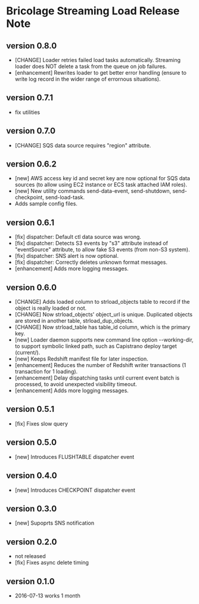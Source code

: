 # Bricolage Streaming Load Release Note

## version 0.8.0

- [CHANGE] Loader retries failed load tasks automatically.  Streaming loader does NOT delete a task from the queue on job failures.
- [enhancement] Rewrites loader to get better error handling (ensure to write log record in the wider range of errornous situations).

## version 0.7.1

- fix utilities

## version 0.7.0

- [CHANGE] SQS data source requires "region" attribute.

## version 0.6.2

- [new] AWS access key id and secret key are now optional for SQS data sources (to allow using EC2 instance or ECS task attached IAM roles).
- [new] New utility commands send-data-event, send-shutdown, send-checkpoint, send-load-task.
- Adds sample config files.

## version 0.6.1

- [fix] dispatcher: Default ctl data source was wrong.
- [fix] dispatcher: Detects S3 events by "s3" attribute instead of "eventSource" attribute, to allow fake S3 events (from non-S3 system).
- [fix] dispatcher: SNS alert is now optional.
- [fix] dispatcher: Correctly deletes unknown format messages.
- [enhancement] Adds more logging messages.

## version 0.6.0

- [CHANGE] Adds loaded column to strload_objects table to record if the object is really loaded or not.
- [CHANGE] Now strload_objects' object_url is unique.  Duplicated objects are stored in another table, strload_dup_objects.
- [CHANGE] Now strload_table has table_id column, which is the primary key.
- [new] Loader daemon supports new command line option --working-dir, to support symbolic linked path, such as Capistrano deploy target (current/).
- [new] Keeps Redshift manifest file for later inspection.
- [enhancement] Reduces the number of Redshift writer transactions (1 transaction for 1 loading).
- [enhancement] Delay dispatching tasks until current event batch is processed, to avoid unexpected visibility timeout.
- [enhancement] Adds more logging messages.

## version 0.5.1

- [fix] Fixes slow query

## version 0.5.0

- [new] Introduces FLUSHTABLE dispatcher event

## version 0.4.0

- [new] Introduces CHECKPOINT dispatcher event

## version 0.3.0

- [new] Supoprts SNS notification

## version 0.2.0

- not released
- [fix] Fixes async delete timing

## version 0.1.0

- 2016-07-13 works 1 month

